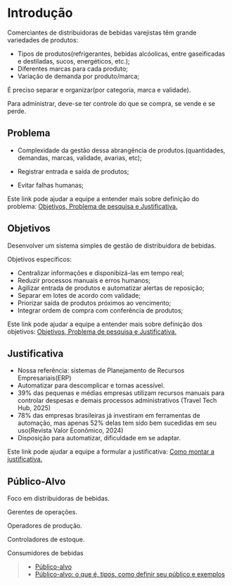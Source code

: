# Introdução

Comerciantes de distribuidoras de bebidas varejistas têm grande variedades de produtos:
- Tipos de produtos(refrigerantes, bebidas alcóolicas, entre gaseificadas e destiladas, sucos, energéticos, etc.);
- Diferentes marcas para cada produto;
- Variação de demanda por produto/marca;
  
É preciso separar e organizar(por categoria, marca e validade).

Para administrar, deve-se ter controle do que se compra, se vende e se perde.

## Problema

- Complexidade da gestão dessa abrangência de produtos.(quantidades, demandas, marcas, validade, avarias, etc);

- Registrar entrada e saída de produtos;

- Evitar falhas humanas;

Este link pode ajudar a equipe a entender mais sobre definição do problema: [Objetivos, Problema de pesquisa e Justificativa.](https://medium.com/@versioparole/objetivos-problema-de-pesquisa-e-justificativa-c98c8233b9c3)


## Objetivos

Desenvolver um sistema simples de gestão de distribuidora de bebidas.

Objetivos específicos:
- Centralizar informações e disponibizá-las em tempo real;
- Reduzir processos manuais e erros humanos;
- Agilizar entrada de produtos e automatizar alertas de reposição;
- Separar em lotes de acordo com validade;
- Priorizar saída de produtos próximos ao vencimento;
- Integrar ordem de compra com conferência de produtos;
 
Este link pode ajudar a equipe a entender mais sobre definição dos objetivos: [Objetivos, Problema de pesquisa e Justificativa.](https://medium.com/@versioparole/objetivos-problema-de-pesquisa-e-justificativa-c98c8233b9c3)

## Justificativa

- Nossa referência: sistemas de Planejamento de Recursos Empresariais(ERP)
- Automatizar para descomplicar e tornas acessível.
- 39% das pequenas e médias empresas utilizam recursos manuais para controlar despesas e demais processos administrativos (Travel Tech Hub, 2025)
- 78% das empresas brasileiras já investiram em ferramentas de automação,
mas apenas 52% delas tem sido bem sucedidas em seu uso(Revista Valor Econômico, 2024)
- Disposição para automatizar, dificuldade em se adaptar.

Este link pode ajudar a equipe a formular a justificativa: [Como montar a justificativa.](https://guiadamonografia.com.br/como-montar-justificativa-do-tcc/)

## Público-Alvo

Foco em distribuidoras de bebidas.

 Gerentes de operações.

 Operadores de produção.

 Controladores de estoque.

 Consumidores de bebidas
 

> - [Público-alvo](https://blog.hotmart.com/pt-br/publico-alvo/)
> - [Público-alvo: o que é, tipos, como definir seu público e exemplos](https://klickpages.com.br/blog/publico-alvo-o-que-e/)

